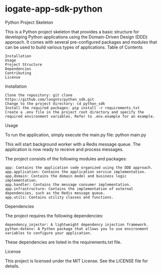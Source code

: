 # iogate-app-sdk-python
Python Project Skeleton

This is a Python project skeleton that provides a basic structure for developing Python applications using the Domain-Driven Design (DDD) approach. It comes with several pre-configured packages and modules that can be used to build various types of applications.
Table of Contents

    Installation
    Usage
    Project Structure
    Dependencies
    Contributing
    License

Installation

    Clone the repository: git clone https://github.com/longntv/python_sdk.git
    Change to the project directory: cd python_sdk
    Install the required packages: pip install -r requirements.txt
    Create a .env file in the project root directory and specify the required environment variables. Refer to .env.example for an example.

Usage

To run the application, simply execute the main.py file:
python main.py

This will start background worker with a Redis message queue. The application is now ready to receive and process messages.

The project consists of the following modules and packages:

    app: Contains the application code organized using the DDD approach.
    app.application: Contains the application service implementation.
    app.domain: Contains the domain model and business logic implementation.
    app.handler: Contains the message consumer implementation.
    app.infrastructure: Contains the implementation of external dependencies, such as the Redis message queue.
    app.utils: Contains utility classes and functions.

Dependencies

The project requires the following dependencies:

    dependency_injector: A lightweight dependency injection framework.
    python-dotenv: A Python package that allows you to use environment variables to configure your application.

These dependencies are listed in the requirements.txt file.

License

This project is licensed under the MIT License. See the LICENSE file for details.
